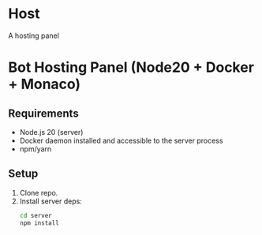 # Host
A hosting panel 
# Bot Hosting Panel (Node20 + Docker + Monaco)

## Requirements
- Node.js 20 (server)
- Docker daemon installed and accessible to the server process
- npm/yarn

## Setup
1. Clone repo.
2. Install server deps:
   ```bash
   cd server
   npm install
